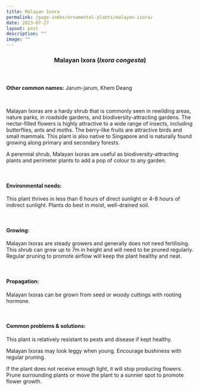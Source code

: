 ```yaml
---
title: Malayan Ixora
permalink: /page-index/ornamental-plants/malayan-ixora/
date: 2023-07-27
layout: post
description: ""
image: ""
---
```

<header> 
	<h3>Malayan Ixora (<em>Ixora congesta</em>)</h3> 
</header> 
 
<section> 
	<p><strong>Other common names:</strong> Jarum-jarum, Khem Deang</p> 
	<br> 
</section> 
 
<section> 
	<p>Malayan Ixoras are a hardy shrub that is commonly seen in rewilding areas, nature parks, in roadside gardens, and biodiversity-attracting gardens. The nectar-filled flowers is highly attractive to a wide range of insects, including butterflies, ants and moths. The berry-like fruits are attractive birds and small mammals. This plant is also native to Singapore and is naturally found growing along primary and secondary forests.</p>
	<p>A perennial shrub, Malayan Ixoras are useful as biodiversity-attracting plants and perimeter plants to add a pop of colour to any garden.</p>
	 <br> 
</section> 
 
<section> 
  <h4>Environmental needs:</h4> 
    	<p>This plant thrives in less than 6 hours of direct sunlight or 4-8 hours of indirect sunlight. Plants do best in moist, well-drained soil.</p> 
	<br>
</section>

<section> 
  <h4>Growing:</h4> 
		<p>Malayan Ixoras are steady growers and generally does not need fertilising. This shrub can grow up to 7m in height and will need to be pruned regularly. Regular pruning to promote airflow will keep the plant healthy and neat.</p> 
	<br> 
</section> 

<section> 
  <h4>Propagation:</h4> 
		<p>Malayan Ixoras can be grown from seed or woody cuttings with rooting hormone.</p> 
	<br> 
</section> 
 
<section> 
  <h4>Common problems &amp; solutions:</h4> 
		<p>This plant is relatively resistant to pests and disease if kept healthy.</p>
		<p>Malayan Ixoras may look leggy when young. Encourage bushiness with regular pruning.</p>
		<p>If the plant does not receive enough light, it will stop producing flowers. Prune surrounding plants or move the plant to a sunnier spot to promote flower growth.</p>
	<br> 
</section>